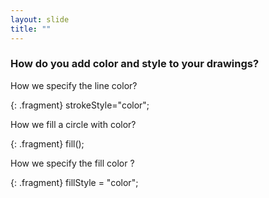 ```yaml
---
layout: slide
title: ""
---
```


###  How do you add color and style to your drawings?

How we specify the line color?

{: .fragment} 
strokeStyle="color";

How we fill a circle with color?

{: .fragment} 
fill();

How we specify the fill color ?

{: .fragment} 
fillStyle = "color";
